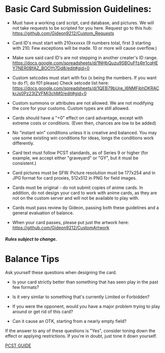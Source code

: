 # Basic Card Submission Guidelines:

- Must have a working card script, card database, and pictures. We will not take requests to be scripted for you here. Request go to this hub: https://github.com/Gideon9212/Custom_Requests

- Card ID's must start with 210xxxxxx (9 numbers total, first 3 starting with 210. Few exceptions will be made. 10 or more will cause overflow.)

- Make sure said card ID's are not stepping in another creater's ID range. https://docs.google.com/spreadsheets/d/1NHbQuzu9SBOuFfz4tr1cqHEY7NER0BfAZ_BOOYt7Dd8/edit#gid=0

- Custom setcodes must start with fxx (x being the numbers. If you want to do f1, do f01 please)
Check setcode list here: https://docs.google.com/spreadsheets/d/1QEB79bUre_l6NMFjbhDKRACkrJs0Pz23IZVFMj3chM0/edit#gid=0

- Custom summons or attributes are not allowed. We are not modifying the core for your customs. Custom types are still allowed.

- Cards should have a "+0" effect on card advantage, except with extreme costs or conditions. (Even then, chances are low to be added)

- No "instant win" conditions unless it is creative and balanced. You may use some existing win conditions for ideas, longs the conditions work differently.

- Card text must follow PCST standards, as of Series 9 or higher (for example, we accept either "graveyard" or "GY", but it must be consistent.)

- Card pictures must be SFW. Picture resolution must be 177x254 and in JPG format for card proxies, 512x512 in PNG for field images.

- Cards must be original - do not submit copies of anime cards. In addition, do not design your card to work with anime cards, as they are not on the custom server and will not be available to play with.

- Cards must pass review by Gideon, passing both these guidelines and a general evaluation of balance.

- When your card passes, please put just the artwork here: https://github.com/Gideon9212/CustomArtwork

##### Rules subject to change.

# Balance Tips

Ask yourself these questions when designing the card.

- Is your card strictly better than something that has seen play in the past few formats?

- Is it very similar to something that's currently Limited or Forbidden?

- If you were the opponent, would you have a major problem trying to play around or get rid of this card?

- Can it cause an OTK, starting from a nearly empty field?

If the answer to any of these questions is "Yes", consider toning down the effect or applying restrictions.
If you're in doubt, just tone it down yourself.

[PCST GUIDE](https://www.ygopro.co/Forum/tabid/95/g/posts/t/16549/PSCT-Guide)
